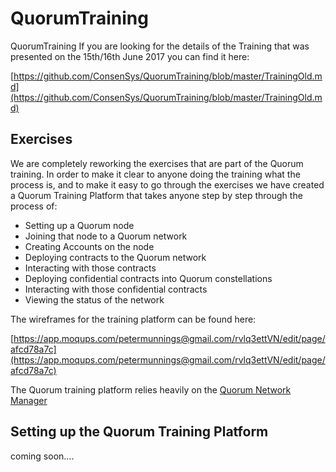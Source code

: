 # QuorumTraining
QuorumTraining
If you are looking for the details of the Training that was presented on the 15th/16th June 2017 you can find it here:

[https://github.com/ConsenSys/QuorumTraining/blob/master/TrainingOld.md](https://github.com/ConsenSys/QuorumTraining/blob/master/TrainingOld.md)

## Exercises
We are completely reworking the exercises that are part of the Quorum training.  In order to make it clear to anyone doing the training what the process is, and to make it easy to go through the exercises we have created a Quorum Training Platform that takes anyone step by step through the process of:

* Setting up a Quorum node
* Joining that node to a Quorum network
* Creating Accounts on the node
* Deploying contracts to the Quorum network
* Interacting with those contracts
* Deploying confidential contracts into Quorum constellations
* Interacting with those confidential contracts
* Viewing the status of the network

The wireframes for the training platform can be found here:

[https://app.moqups.com/petermunnings@gmail.com/rvlq3ettVN/edit/page/afcd78a7c](https://app.moqups.com/petermunnings@gmail.com/rvlq3ettVN/edit/page/afcd78a7c)

The Quorum training platform relies heavily on the [Quorum Network Manager](https://github.com/ConsenSys/QuorumNetworkManager)

## Setting up the Quorum Training Platform

coming soon....
